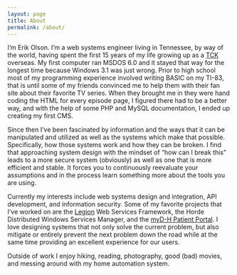 ```yaml
---
layout: page
title: About
permalink: /about/
---
```


I’m Erik Olson. I’m a web systems engineer living in Tennessee, by way of the world, having spent the first 15 years of my life growing up as a [TCK][tck] overseas. My first computer ran MSDOS 6.0 and it stayed that way for the longest time because Windows 3.1 was just wrong. Prior to high school most of my programming experience involved writing BASIC on my TI-83, that is until some of my friends convinced me to help them with their fan site about their favorite TV series. When they brought me in they were hand coding the HTML for every episode page, I figured there had to be a better way, and with the help of some PHP and MySQL documentation, I ended up creating my first CMS.

Since then I’ve been fascinated by information and the ways that it can be manipulated and utilized as well as the systems which make that possible. Specifically, how those systems work and how they can be broken. I find that approaching system design with the mindset of “how can I break this” leads to a more secure system (obviously) as well as one that is more efficient and stable. It forces you to continuously reevaluate your assumptions and in the process learn something more about the tools you are using.

Currently my interests include web systems design and integration, API development, and information security. Some of my favorite projects that I’ve worked on are the [Legion][legion] Web Services Framework, the Horde Distributed Windows Services Manager, and the [myD-H Patient Portal][mydh]. I love designing systems that not only solve the current problem, but also mitigate or entirely prevent the next problem down the road while at the same time providing an excellent experience for our users.

Outside of work I enjoy hiking, reading, photography, good (bad) movies, and messing around with my home automation system.

[tck]: https://en.wikipedia.org/wiki/Third_culture_kid
[legion]: http://erikjolson.com/legion-web-services-framework/
[mydh]: https://www.mydh.org/
